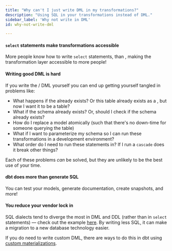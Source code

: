 ```yaml
---
title: "Why can't I just write DML in my transformations?"
description: "Using SQL in your transformations instead of DML."
sidebar_label: 'Why not write in DML'
id: why-not-write-dml

---
```


#### `select` statements make transformations accessible

More people know how to write `select` statements, than <Term id="dml" />, making the transformation layer accessible to more people!

#### Writing good DML is hard

If you write the <Term id="ddl" /> / DML yourself you can end up getting yourself tangled in problems like:

* What happens if the <Term id="table" /> already exists? Or this table already exists as a <Term id="view" />, but now I want it to be a table?
* What if the schema already exists? Or, should I check if the schema already exists?
* How do I replace a model atomically (such that there's no down-time for someone querying the table)
* What if I want to parameterize my schema so I can run these transformations in a development environment?
* What order do I need to run these statements in? If I run a `cascade` does it break other things?

Each of these problems _can_ be solved, but they are unlikely to be the best use of your time.

#### dbt does more than generate SQL

You can test your models, generate documentation, create snapshots, and more!

#### You reduce your vendor lock in

SQL dialects tend to diverge the most in DML and DDL (rather than in `select` statements) — check out the example [here](/faqs/Models/sql-dialect). By writing less SQL, it can make a migration to a new database technology easier.

If you do need to write custom DML, there are ways to do this in dbt using [custom materializations](/guides/create-new-materializations).

